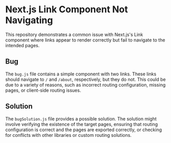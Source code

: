 # Next.js Link Component Not Navigating

This repository demonstrates a common issue with Next.js's Link component where links appear to render correctly but fail to navigate to the intended pages.

## Bug

The `bug.js` file contains a simple component with two links.  These links should navigate to `/` and `/about`, respectively, but they do not.  This could be due to a variety of reasons, such as incorrect routing configuration, missing pages, or client-side routing issues.

## Solution

The `bugSolution.js` file provides a possible solution.  The solution might involve verifying the existence of the target pages, ensuring that routing configuration is correct and the pages are exported correctly,  or checking for conflicts with other libraries or custom routing solutions.